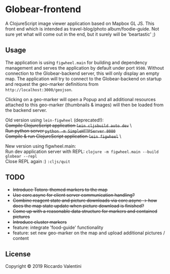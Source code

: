 # Globear-frontend

A ClojureScript image viewer application based on Mapbox GL JS.
This front end 
which is intended as travel-blog/photo album/foodie-guide. 
Not sure yet what will come out in the end, but it surely will be 'beartastic' ;)

## Usage

The application is using `figwheel.main` for building and dependency management and serves the application by default under port `9500`. Without connection to the Globear-backend server, this will only display an empty map. The application will try to connect to the Globear-backend on startup and request the geo-marker definitions from `http://localhost:3000/geojson`. 

Clicking on a geo-marker will open a Popup and all additional resources attached to this geo-marker (thumbnails & images) will then be loaded from the backend server. 

Old version using `lein-figwheel` (deprecated!): \
~~Compile ClojureScript application ```lein cljsbuild auto dev```~~ \  
~~Run python server ```python -m SimpleHTTPServer 8080```~~ \
~~Compile & run ClojureScript application ```lein figwheel```~~ \

New version using figwheel.main: \
Run dev application server with REPL: ```clojure -m figwheel.main --build globear --repl ``` \
Close REPL again :) ```:cljs/quit```


## TODO 
* ~~Introduce Totoro-themed markers to the map~~
* ~~Use core.async for client server communication handling?~~
* ~~Combine reagent state and picture downloads via core.async -> how does the 
  map state update when picture download is finished?~~
* ~~Come up with a reasonable data structure for markers and contained pictures~~
* ~~Introduce cluster markers~~
* feature: integrate 'food-guide' functionality
* feature: set new geo-marker on the map and upload additional pictures / content


## License
Copyright © 2019 Riccardo Valentini


